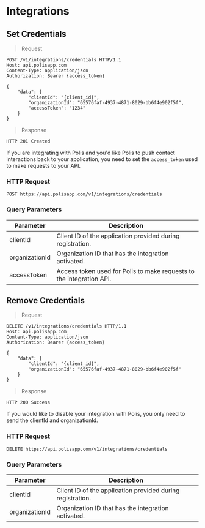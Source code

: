 # Integrations

## Set Credentials

> Request

```http
POST /v1/integrations/credentials HTTP/1.1
Host: api.polisapp.com
Content-Type: application/json
Authorization: Bearer {access_token}

{
	"data": {
		"clientId": "{client_id}",
		"organizationId": "65576faf-4937-4871-8029-bb6f4e902f5f",
		"accessToken": "1234"
	}
}
```

> Response

```http
HTTP 201 Created
```

If you are integrating with Polis and you'd like Polis to push contact interactions back to your application, you need to set the `access_token` used to make requests to your API.

### HTTP Request

`POST https://api.polisapp.com/v1/integrations/credentials`

### Query Parameters

Parameter | Description
--------- | -----------
clientId | Client ID of the application provided during registration.
organizationId | Organization ID that has the integration activated.
accessToken | Access token used for Polis to make requests to the integration API.


## Remove Credentials

> Request

```http
DELETE /v1/integrations/credentials HTTP/1.1
Host: api.polisapp.com
Content-Type: application/json
Authorization: Bearer {access_token}

{
	"data": {
		"clientId": "{client_id}",
		"organizationId": "65576faf-4937-4871-8029-bb6f4e902f5f"	
	}
}
```

> Response

```http
HTTP 200 Success
```

If you would like to disable your integration with Polis, you only need to send the clientId and organizationId.

### HTTP Request

`DELETE https://api.polisapp.com/v1/integrations/credentials`

### Query Parameters

Parameter | Description
--------- | -----------
clientId | Client ID of the application provided during registration.
organizationId | Organization ID that has the integration activated.
